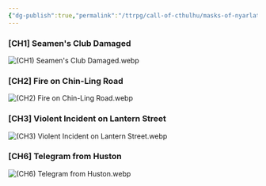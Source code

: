 ```yaml
---
{"dg-publish":true,"permalink":"/ttrpg/call-of-cthulhu/masks-of-nyarlathotep/players/clues/china-clues/","tags":["TTRPG/Games/MoN"]}
---
```


### [CH1] Seamen's Club Damaged
![(CH1) Seamen's Club Damaged.webp](/img/user/z_Attachments/TTRPG/Masks%20of%20Nyarlathotep/Clues/China/(CH1)%20Seamen's%20Club%20Damaged.webp)

### [CH2] Fire on Chin-Ling Road
![(CH2) Fire on Chin-Ling Road.webp](/img/user/z_Attachments/TTRPG/Masks%20of%20Nyarlathotep/Clues/China/(CH2)%20Fire%20on%20Chin-Ling%20Road.webp)

### [CH3] Violent Incident on Lantern Street
![(CH3) Violent Incident on Lantern Street.webp](/img/user/z_Attachments/TTRPG/Masks%20of%20Nyarlathotep/Clues/China/(CH3)%20Violent%20Incident%20on%20Lantern%20Street.webp)

### [CH6] Telegram from Huston
![(CH6) Telegram from Huston.webp](/img/user/z_Attachments/TTRPG/Masks%20of%20Nyarlathotep/Clues/China/(CH6)%20Telegram%20from%20Huston.webp)